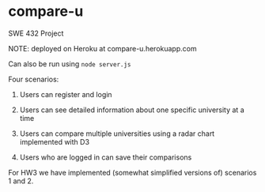 # compare-u
SWE 432 Project

NOTE:
deployed on Heroku at compare-u.herokuapp.com

Can also be run using `node server.js`

Four scenarios:
1. Users can register and login

2. Users can see detailed information about one specific university at a time

3. Users can compare multiple universities using a radar chart implemented with D3

4. Users who are logged in can save their comparisons


For HW3 we have implemented (somewhat simplified versions of) scenarios 1 and 2.
